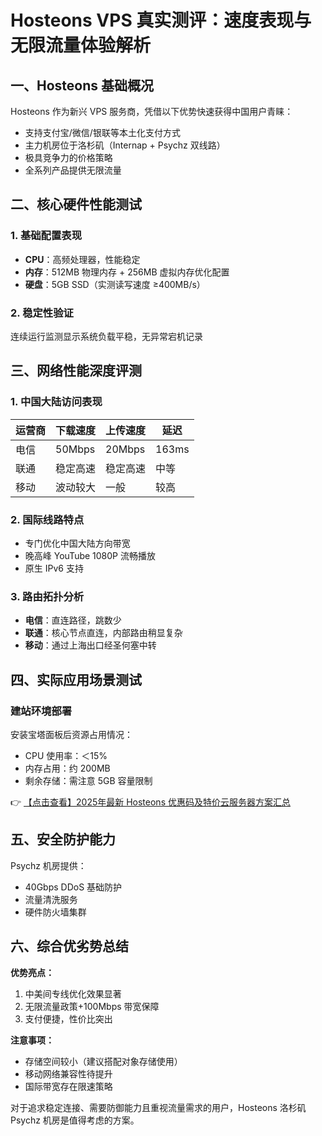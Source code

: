 # Hosteons VPS 真实测评：速度表现与无限流量体验解析

## 一、Hosteons 基础概况

Hosteons 作为新兴 VPS 服务商，凭借以下优势快速获得中国用户青睐：
- 支持支付宝/微信/银联等本土化支付方式
- 主力机房位于洛杉矶（Internap + Psychz 双线路）
- 极具竞争力的价格策略
- 全系列产品提供无限流量

## 二、核心硬件性能测试

### 1. 基础配置表现
- **CPU**：高频处理器，性能稳定
- **内存**：512MB 物理内存 + 256MB 虚拟内存优化配置
- **硬盘**：5GB SSD（实测读写速度 ≥400MB/s）

### 2. 稳定性验证
连续运行监测显示系统负载平稳，无异常宕机记录

## 三、网络性能深度评测

### 1. 中国大陆访问表现
| 运营商 | 下载速度 | 上传速度 | 延迟 |
|--------|----------|----------|------|
| 电信   | 50Mbps   | 20Mbps   | 163ms |
| 联通   | 稳定高速 | 稳定高速 | 中等 |
| 移动   | 波动较大 | 一般     | 较高 |

### 2. 国际线路特点
- 专门优化中国大陆方向带宽
- 晚高峰 YouTube 1080P 流畅播放
- 原生 IPv6 支持

### 3. 路由拓扑分析
- **电信**：直连路径，跳数少
- **联通**：核心节点直连，内部路由稍显复杂
- **移动**：通过上海出口经圣何塞中转

## 四、实际应用场景测试

### 建站环境部署
安装宝塔面板后资源占用情况：
- CPU 使用率：＜15%
- 内存占用：约 200MB
- 剩余存储：需注意 5GB 容量限制

👉 [【点击查看】2025年最新 Hosteons 优惠码及特价云服务器方案汇总](https://bit.ly/hosteons)

## 五、安全防护能力
Psychz 机房提供：
- 40Gbps DDoS 基础防护
- 流量清洗服务
- 硬件防火墙集群

## 六、综合优劣势总结

**优势亮点：**
1. 中美间专线优化效果显著
2. 无限流量政策+100Mbps 带宽保障
3. 支付便捷，性价比突出

**注意事项：**
- 存储空间较小（建议搭配对象存储使用）
- 移动网络兼容性待提升
- 国际带宽存在限速策略

对于追求稳定连接、需要防御能力且重视流量需求的用户，Hosteons 洛杉矶 Psychz 机房是值得考虑的方案。